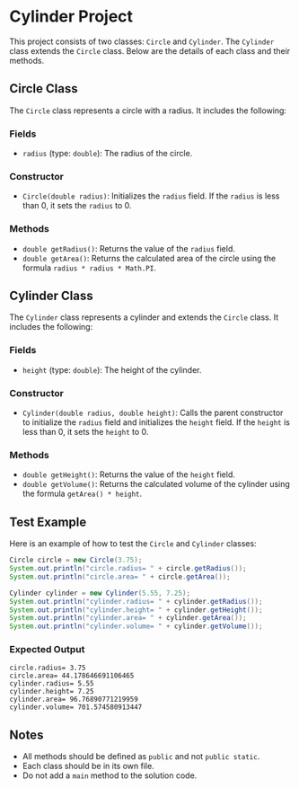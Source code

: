 # Cylinder Project

This project consists of two classes: `Circle` and `Cylinder`. The `Cylinder` class extends the `Circle` class. Below are the details of each class and their methods.

## Circle Class

The `Circle` class represents a circle with a radius. It includes the following:

### Fields
- `radius` (type: `double`): The radius of the circle.

### Constructor
- `Circle(double radius)`: Initializes the `radius` field. If the `radius` is less than 0, it sets the `radius` to 0.

### Methods
- `double getRadius()`: Returns the value of the `radius` field.
- `double getArea()`: Returns the calculated area of the circle using the formula `radius * radius * Math.PI`.

## Cylinder Class

The `Cylinder` class represents a cylinder and extends the `Circle` class. It includes the following:

### Fields
- `height` (type: `double`): The height of the cylinder.

### Constructor
- `Cylinder(double radius, double height)`: Calls the parent constructor to initialize the `radius` field and initializes the `height` field. If the `height` is less than 0, it sets the `height` to 0.

### Methods
- `double getHeight()`: Returns the value of the `height` field.
- `double getVolume()`: Returns the calculated volume of the cylinder using the formula `getArea() * height`.

## Test Example

Here is an example of how to test the `Circle` and `Cylinder` classes:

```java
Circle circle = new Circle(3.75);
System.out.println("circle.radius= " + circle.getRadius());
System.out.println("circle.area= " + circle.getArea());

Cylinder cylinder = new Cylinder(5.55, 7.25);
System.out.println("cylinder.radius= " + cylinder.getRadius());
System.out.println("cylinder.height= " + cylinder.getHeight());
System.out.println("cylinder.area= " + cylinder.getArea());
System.out.println("cylinder.volume= " + cylinder.getVolume());
```

### Expected Output

```
circle.radius= 3.75
circle.area= 44.178646691106465
cylinder.radius= 5.55
cylinder.height= 7.25
cylinder.area= 96.76890771219959
cylinder.volume= 701.574580913447
```

## Notes

- All methods should be defined as `public` and not `public static`.
- Each class should be in its own file.
- Do not add a `main` method to the solution code.